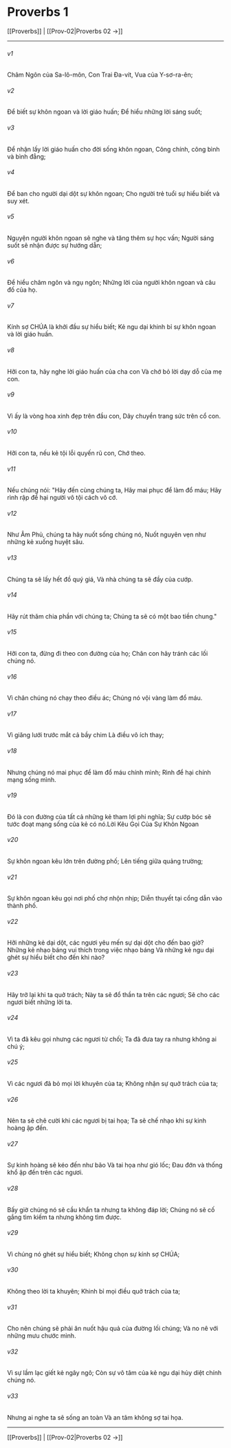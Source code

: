 # Proverbs 1

[[Proverbs]] | [[Prov-02|Proverbs 02 →]]
***



###### v1 
Châm Ngôn của Sa-lô-môn, Con Trai Đa-vít, Vua của Y-sơ-ra-ên; 

###### v2 
Để biết sự khôn ngoan và lời giáo huấn; Để hiểu những lời sáng suốt; 

###### v3 
Để nhận lấy lời giáo huấn cho đời sống khôn ngoan, Công chính, công bình và bình đẳng; 

###### v4 
Để ban cho người dại dột sự khôn ngoan; Cho người trẻ tuổi sự hiểu biết và suy xét. 

###### v5 
Nguyện người khôn ngoan sẽ nghe và tăng thêm sự học vấn; Người sáng suốt sẽ nhận được sự hướng dẫn; 

###### v6 
Để hiểu châm ngôn và ngụ ngôn; Những lời của người khôn ngoan và câu đố của họ. 

###### v7 
Kính sợ CHÚA là khởi đầu sự hiểu biết; Kẻ ngu dại khinh bỉ sự khôn ngoan và lời giáo huấn. 

###### v8 
Hỡi con ta, hãy nghe lời giáo huấn của cha con Và chớ bỏ lời dạy dỗ của mẹ con. 

###### v9 
Vì ấy là vòng hoa xinh đẹp trên đầu con, Dây chuyền trang sức trên cổ con. 

###### v10 
Hỡi con ta, nếu kẻ tội lỗi quyến rũ con, Chớ theo. 

###### v11 
Nếu chúng nói: "Hãy đến cùng chúng ta, Hãy mai phục để làm đổ máu; Hãy rình rập để hại người vô tội cách vô cớ. 

###### v12 
Như Âm Phủ, chúng ta hãy nuốt sống chúng nó, Nuốt nguyên vẹn như những kẻ xuống huyệt sâu. 

###### v13 
Chúng ta sẽ lấy hết đồ quý giá, Và nhà chúng ta sẽ đầy của cướp. 

###### v14 
Hãy rút thăm chia phần với chúng ta; Chúng ta sẽ có một bao tiền chung." 

###### v15 
Hỡi con ta, đừng đi theo con đường của họ; Chân con hãy tránh các lối chúng nó. 

###### v16 
Vì chân chúng nó chạy theo điều ác; Chúng nó vội vàng làm đổ máu. 

###### v17 
Vì giăng lưới trước mắt cả bầy chim Là điều vô ích thay; 

###### v18 
Nhưng chúng nó mai phục để làm đổ máu chính mình; Rình để hại chính mạng sống mình. 

###### v19 
Đó là con đường của tất cả những kẻ tham lợi phi nghĩa; Sự cướp bóc sẽ tước đoạt mạng sống của kẻ có nó.Lời Kêu Gọi Của Sự Khôn Ngoan 

###### v20 
Sự khôn ngoan kêu lớn trên đường phố; Lên tiếng giữa quảng trường; 

###### v21 
Sự khôn ngoan kêu gọi nơi phố chợ nhộn nhịp; Diễn thuyết tại cổng dẫn vào thành phố. 

###### v22 
Hỡi những kẻ dại dột, các ngươi yêu mến sự dại dột cho đến bao giờ? Những kẻ nhạo báng vui thích trong việc nhạo báng Và những kẻ ngu dại ghét sự hiểu biết cho đến khi nào? 

###### v23 
Hãy trở lại khi ta quở trách; Này ta sẽ đổ thần ta trên các ngươi; Sẽ cho các ngươi biết những lời ta. 

###### v24 
Vì ta đã kêu gọi nhưng các ngươi từ chối; Ta đã đưa tay ra nhưng không ai chú ý; 

###### v25 
Vì các ngươi đã bỏ mọi lời khuyên của ta; Không nhận sự quở trách của ta; 

###### v26 
Nên ta sẽ chê cười khi các ngươi bị tai họa; Ta sẽ chế nhạo khi sự kinh hoàng ập đến. 

###### v27 
Sự kinh hoàng sẽ kéo đến như bão Và tai họa như gió lốc; Đau đớn và thống khổ ập đến trên các ngươi. 

###### v28 
Bấy giờ chúng nó sẽ cầu khẩn ta nhưng ta không đáp lời; Chúng nó sẽ cố gắng tìm kiếm ta nhưng không tìm được. 

###### v29 
Vì chúng nó ghét sự hiểu biết; Không chọn sự kính sợ CHÚA; 

###### v30 
Không theo lời ta khuyên; Khinh bỉ mọi điều quở trách của ta; 

###### v31 
Cho nên chúng sẽ phải ăn nuốt hậu quả của đường lối chúng; Và no nê với những mưu chước mình. 

###### v32 
Vì sự lầm lạc giết kẻ ngây ngô; Còn sự vô tâm của kẻ ngu dại hủy diệt chính chúng nó. 

###### v33 
Nhưng ai nghe ta sẽ sống an toàn Và an tâm không sợ tai họa.

***
[[Proverbs]] | [[Prov-02|Proverbs 02 →]]
